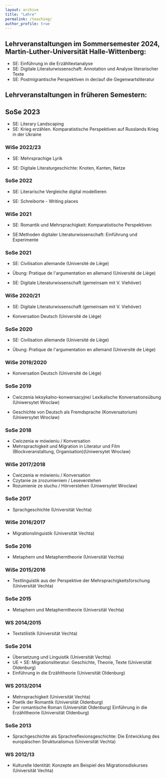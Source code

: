 ```yaml
---
layout: archive
title: "Lehre"
permalink: /teaching/
author_profile: true
---
```



## Lehrveranstaltungen im Sommersemester 2024, Martin-Luther-Universität Halle-Wittenberg:

+ SE: Einführung in die Erzähltextanalyse
+ SE: Digitale Literaturwissenschaft: Annotation und Analyse literarischer Texte
+ SE: Postmigrantische Perspektiven in der/auf die Gegenwartsliteratur



## Lehrveranstaltungen in früheren Semestern:
## SoSe 2023

+ SE: Literary Landscaping
+ SE: Krieg erzählen. Komparatistische Perspektiven auf Russlands Krieg in der Ukraine

### WiSe 2022/23
* SE: Mehrsprachige Lyrik

* SE: Digitale Literaturgeschichte: Knoten, Kanten, Netze
### SoSe 2022

* SE: Literarische Vergleiche digital modellieren 

* SE: Schreiborte - Writing places 

### WiSe 2021

* SE: Romantik und Mehrsprachigkeit: Komparatistische Perspektiven 

* SE:Methoden digitaler Literaturwissenschaft: Einführung und Experimente

### SoSe 2021

* SE: Civilisation allemande (Université de Liège)

* Übung: Pratique de l'argumentation en allemand (Université de Liège)

* SE: Digitale Literaturwissenschaft (gemeinsam mit V. Viehöver)

### WiSe 2020/21

* SE: Digitale Literaturwissenschaft (gemeinsam mit V. Viehöver)

* Konversation Deutsch (Université de Liège)

### SoSe 2020
* SE: Civilisation allemande (Université de Liège)

* Übung: Pratique de l'argumentation en allemand (Université de Liège)

### WiSe 2019/2020
* Konversation Deutsch (Université de Liège)

### SoSe 2019
* Cwiczenia leksykalno-konwersacyjne/ Lexikalische Konversationsübung (Uniwersytet Wroclaw)

* Geschichte von Deutsch als Fremdsprache (Konversatorium) (Uniwersytet Wroclaw)

### SoSe 2018
* Cwiczenia w mówieniu / Konversation
* Mehrsprachigkeit und Migration in Literatur und Film (Blockveranstaltung, Organisation)(Uniwersytet Wroclaw)

### WiSe 2017/2018
* Cwiczenia w mówieniu / Konversation
* Czytanie ze zrozumieniem / Leseverstehen
* Rozumienie ze sluchu / Hörverstehen (Uniwersytet Wroclaw)

### SoSe 2017
* Sprachgeschichte (Universität Vechta)

### WiSe 2016/2017
* Migrationslinguistik (Universität Vechta)

### SoSe 2016
* Metaphern und Metapherntheorie (Universität Vechta)

### WiSe 2015/2016
* Textlinguistik aus der Perspektive der Mehrsprachigkeitsforschung (Universität Vechta)

### SoSe 2015
* Metaphern und Metapherntheorie (Universität Vechta)

### WS 2014/2015
* Textstilistik (Universität Vechta)

### SoSe 2014
* Übersetzung und Linguistik (Universität Vechta)
* UE + SE: Migrationsliteratur: Geschichte, Theorie, Texte (Universität Oldenburg)
* Einführung in die Erzähltheorie (Universität Oldenburg)

### WS 2013/2014
* Mehrsprachigkeit (Universität Vechta)
* Poetik der Romantik (Universität Oldenburg)
* Der romantische Roman (Universität Oldenburg)
Einführung in die Erzähltheorie (Universität Oldenburg)

### SoSe 2013
* Sprachgeschichte als Sprachreflexionsgeschichte: Die Entwicklung des europäischen Strukturalismus (Universität Vechta)

### WS 2012/13
* Kulturelle Identität: Konzepte am Beispiel des Migrationsdiskurses (Universität Vechta)
